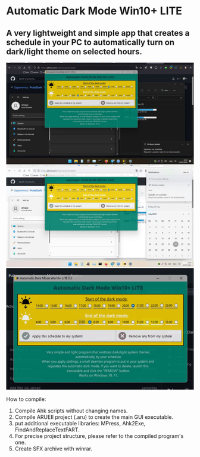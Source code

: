 # Automatic Dark Mode Win10+ LITE

## A very lightweight and simple app that creates a schedule in your PC to automatically turn on dark/light theme on selected hours.

![](https://github.com/Gaponovoz/AutoDark/blob/main/1.jpg)
![](https://github.com/Gaponovoz/AutoDark/blob/main/2.jpg)
![](https://github.com/Gaponovoz/AutoDark/blob/main/3.jpg)

How to compile:
1. Compile Ahk scripts without changing names.
2. Compile ARUEII project (.aru) to create the main GUI executable.
3. put additional executable libraries: MPress, Ahk2Exe, FindAndReplaceTextFART.
4. For precise project structure, please refer to the compiled program's one.
5. Create SFX archive with winrar.

